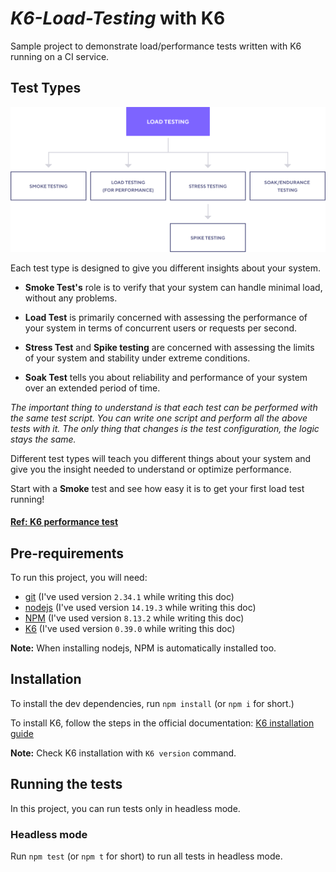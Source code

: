 # _K6-Load-Testing_ with K6
Sample project to demonstrate load/performance tests written with K6 running on a CI service.

## Test Types

![load test types](docs/test-types.png)

Each test type is designed to give you different insights about your system.

- **Smoke Test's** role is to verify that your system can handle minimal load, without any problems.

- **Load Test** is primarily concerned with assessing the performance of your system in terms of concurrent users or requests per second.

- **Stress Test** and **Spike testing** are concerned with assessing the limits of your system and stability under extreme conditions.

- **Soak Test** tells you about reliability and performance of your system over an extended period of time.

*The important thing to understand is that each test can be performed with the same test script. You can write one script and perform all the above tests with it. The only thing that changes is the test configuration, the logic stays the same.*

Different test types will teach you different things about your system and give you the insight needed to understand or optimize performance.

Start with a **Smoke** test and see how easy it is to get your first load test running!

#### [Ref: K6 performance test](https://k6.io/)

## Pre-requirements

To run this project, you will need:

- [git](https://git-scm.com/downloads) (I've used version `2.34.1` while writing this doc)
- [nodejs](https://nodejs.org/en/) (I've used version `14.19.3` while writing this doc)
- [NPM](https://www.npmjs.com/) (I've used version `8.13.2` while writing this doc)
- [K6](https://k6.io/) (I've used version `0.39.0` while writing this doc)

**Note:** When installing nodejs, NPM is automatically installed too.

## Installation

To install the dev dependencies, run `npm install` (or `npm i` for short.)

To install K6, follow the steps in the official documentation:
[K6 installation guide](https://k6.io/docs/getting-started/installation/)

**Note:** Check K6 installation with `K6 version` command.

## Running the tests

In this project, you can run tests only in headless mode.
### Headless mode

Run `npm test` (or `npm t` for short) to run all tests in headless mode.
